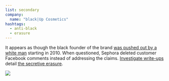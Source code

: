 ```yaml
---
list: secondary
company:
  name: "black|Up Cosmetics"
hashtags:
  - anti-black
  - erasure
---
```


It appears as though the black founder of the brand [was pushed out by a white man](https://www.lipstickalley.com/threads/how-black-up-cosmetics-was-stolen-from-black-founder-bernard-fabrice-mahabo.945223/) starting in 2010. When questioned, Sephora deleted customer Facebook comments instead of addressing the claims. [Investigate write-ups](https://www.blaqvixenbeauty.com/black-up-lost-founder-fabrice-mahabo/#.VjI-tPmrTIU) detail [the secretive erasure](https://madamenoire.com/584883/blackup-cosmetics-mystery-company-still-black-owned-not/).

![](/blackup.png)
